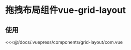 # 拖拽布局组件vue-grid-layout


<grid-layout-index/>

## 使用
<<<@/docs/.vuepress/components/grid-layout/com.vue